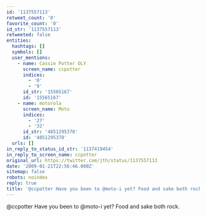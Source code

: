 ```yaml
---
id: '1137557113'
retweet_count: '0'
favorite_count: '0'
id_str: '1137557113'
retweeted: false
entities:
  hashtags: []
  symbols: []
  user_mentions:
    - name: Cassie Potter OLY
      screen_name: ccpotter
      indices:
        - '0'
        - '9'
      id_str: '15565167'
      id: '15565167'
    - name: motorola
      screen_name: Moto
      indices:
        - '27'
        - '32'
      id_str: '4851295378'
      id: '4851295378'
  urls: []
in_reply_to_status_id_str: '1137419454'
in_reply_to_screen_name: ccpotter
original_url: https://twitter.com/jth/status/1137557113
date: '2009-01-21T22:56:46.000Z'
sitemap: false
robots: noindex
reply: true
title: '@ccpotter Have you been to @moto-i yet? Food and sake both rock.'
---
```


@ccpotter Have you been to @moto-i yet? Food and sake both rock.